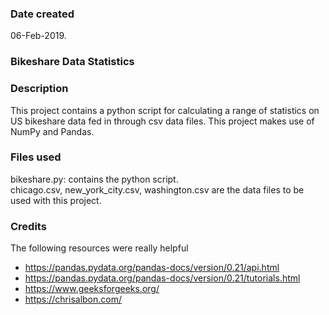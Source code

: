 ### Date created
06-Feb-2019.

### Bikeshare Data Statistics

### Description
This project contains a python script for calculating a range of statistics on US bikeshare data fed in through csv data files. This project makes use of NumPy and Pandas.

### Files used
bikeshare.py: contains the python script.  
chicago.csv, new_york_city.csv, washington.csv are the data files to be used with this project.

### Credits
The following resources were really helpful
- https://pandas.pydata.org/pandas-docs/version/0.21/api.html
- https://pandas.pydata.org/pandas-docs/version/0.21/tutorials.html
- https://www.geeksforgeeks.org/
- https://chrisalbon.com/


